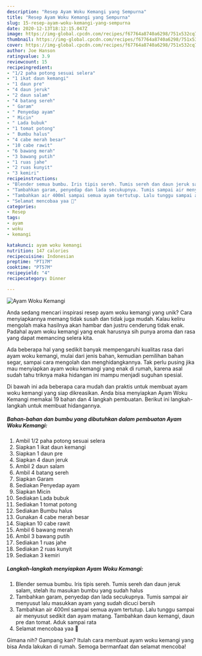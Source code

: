 ```yaml
---
description: "Resep Ayam Woku Kemangi yang Sempurna"
title: "Resep Ayam Woku Kemangi yang Sempurna"
slug: 15-resep-ayam-woku-kemangi-yang-sempurna
date: 2020-12-13T18:12:15.047Z
image: https://img-global.cpcdn.com/recipes/f67764a8740a6298/751x532cq70/ayam-woku-kemangi-foto-resep-utama.jpg
thumbnail: https://img-global.cpcdn.com/recipes/f67764a8740a6298/751x532cq70/ayam-woku-kemangi-foto-resep-utama.jpg
cover: https://img-global.cpcdn.com/recipes/f67764a8740a6298/751x532cq70/ayam-woku-kemangi-foto-resep-utama.jpg
author: Joe Hanson
ratingvalue: 3.9
reviewcount: 15
recipeingredient:
- "1/2 paha potong sesuai selera"
- "1 ikat daun kemangi"
- "1 daun pre"
- "4 daun jeruk"
- "2 daun salam"
- "4 batang sereh"
- " Garam"
- " Penyedap ayam"
- " Micin"
- " Lada bubuk"
- "1 tomat potong"
- " Bumbu halus"
- "4 cabe merah besar"
- "10 cabe rawit"
- "6 bawang merah"
- "3 bawang putih"
- "1 ruas jahe"
- "2 ruas kunyit"
- "3 kemiri"
recipeinstructions:
- "Blender semua bumbu. Iris tipis sereh. Tumis sereh dan daun jeruk salam, stelah itu masukan bumbu yang sudah halus"
- "Tambahkan garam, penyedap dan lada secukupnya. Tumis sampai air menyusut lalu masukkan ayam yang sudah dicuci bersih"
- "Tambahkan air 400ml sampai semua ayam tertutup. Lalu tunggu sampai air menyusut sedikit dan ayam matang. Tambahkan daun kemangi, daun pre dan tomat. Aduk sampai rata"
- "Selamat mencobaa yaa 🤍"
categories:
- Resep
tags:
- ayam
- woku
- kemangi

katakunci: ayam woku kemangi 
nutrition: 147 calories
recipecuisine: Indonesian
preptime: "PT17M"
cooktime: "PT57M"
recipeyield: "4"
recipecategory: Dinner

---
```



![Ayam Woku Kemangi](https://img-global.cpcdn.com/recipes/f67764a8740a6298/751x532cq70/ayam-woku-kemangi-foto-resep-utama.jpg)

Anda sedang mencari inspirasi resep ayam woku kemangi yang unik? Cara menyiapkannya memang tidak susah dan tidak juga mudah. Kalau keliru mengolah maka hasilnya akan hambar dan justru cenderung tidak enak. Padahal ayam woku kemangi yang enak harusnya sih punya aroma dan rasa yang dapat memancing selera kita.

Ada beberapa hal yang sedikit banyak mempengaruhi kualitas rasa dari ayam woku kemangi, mulai dari jenis bahan, kemudian pemilihan bahan segar, sampai cara mengolah dan menghidangkannya. Tak perlu pusing jika mau menyiapkan ayam woku kemangi yang enak di rumah, karena asal sudah tahu triknya maka hidangan ini mampu menjadi suguhan spesial.




Di bawah ini ada beberapa cara mudah dan praktis untuk membuat ayam woku kemangi yang siap dikreasikan. Anda bisa menyiapkan Ayam Woku Kemangi memakai 19 bahan dan 4 langkah pembuatan. Berikut ini langkah-langkah untuk membuat hidangannya.

<!--inarticleads1-->

##### Bahan-bahan dan bumbu yang dibutuhkan dalam pembuatan Ayam Woku Kemangi:

1. Ambil 1/2 paha potong sesuai selera
1. Siapkan 1 ikat daun kemangi
1. Siapkan 1 daun pre
1. Siapkan 4 daun jeruk
1. Ambil 2 daun salam
1. Ambil 4 batang sereh
1. Siapkan  Garam
1. Sediakan  Penyedap ayam
1. Siapkan  Micin
1. Sediakan  Lada bubuk
1. Sediakan 1 tomat potong
1. Sediakan  Bumbu halus
1. Gunakan 4 cabe merah besar
1. Siapkan 10 cabe rawit
1. Ambil 6 bawang merah
1. Ambil 3 bawang putih
1. Sediakan 1 ruas jahe
1. Sediakan 2 ruas kunyit
1. Sediakan 3 kemiri




<!--inarticleads2-->

##### Langkah-langkah menyiapkan Ayam Woku Kemangi:

1. Blender semua bumbu. Iris tipis sereh. Tumis sereh dan daun jeruk salam, stelah itu masukan bumbu yang sudah halus
1. Tambahkan garam, penyedap dan lada secukupnya. Tumis sampai air menyusut lalu masukkan ayam yang sudah dicuci bersih
1. Tambahkan air 400ml sampai semua ayam tertutup. Lalu tunggu sampai air menyusut sedikit dan ayam matang. Tambahkan daun kemangi, daun pre dan tomat. Aduk sampai rata
1. Selamat mencobaa yaa 🤍




Gimana nih? Gampang kan? Itulah cara membuat ayam woku kemangi yang bisa Anda lakukan di rumah. Semoga bermanfaat dan selamat mencoba!
